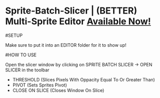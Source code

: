 # Sprite-Batch-Slicer | (BETTER) Multi-Sprite Editor [Available Now!](https://assetstore.unity.com/packages/slug/246585)

#SETUP

Make sure to put it into an EDITOR folder for it to show up!

#HOW TO USE

Open the slicer window by clicking on SPRITE BATCH SLICER -> OPEN SLICER in the toolbar

- THRESHOLD (Slices Pixels With Oppacity Equal To Or Greater Than)
- PIVOT (Sets Sprites Pivot)
- CLOSE ON SLICE (Closes Window On Slice)
